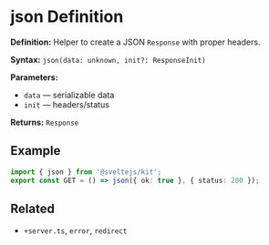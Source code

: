 # json Definition

**Definition:** Helper to create a JSON `Response` with proper
headers.

**Syntax:** `json(data: unknown, init?: ResponseInit)`

**Parameters:**

- `data` — serializable data
- `init` — headers/status

**Returns:** `Response`

## Example

```ts
import { json } from '@sveltejs/kit';
export const GET = () => json({ ok: true }, { status: 200 });
```

## Related

- `+server.ts`, `error`, `redirect`
